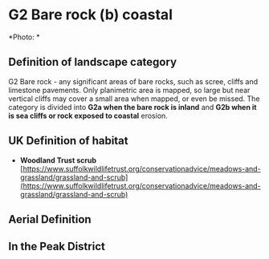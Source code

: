 # G2 Bare rock (b) coastal

*Photo: *

## Definition of landscape category

G2 Bare rock - any significant areas of bare rocks, such as scree, cliffs and limestone pavements. Only planimetric area is mapped, so large but near vertical cliffs may cover a small area when mapped, or even be missed. The category is divided into **G2a when the bare rock is inland** and **G2b when it is sea cliffs or rock exposed to coastal** erosion.

## UK Definition of habitat

* **Woodland Trust scrub** [https://www.suffolkwildlifetrust.org/conservationadvice/meadows-and-grassland/grassland-and-scrub](https://www.suffolkwildlifetrust.org/conservationadvice/meadows-and-grassland/grassland-and-scrub)

## Aerial Definition



## In the Peak District
